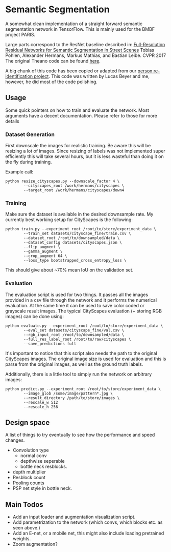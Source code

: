 # Semantic Segmentation
A somewhat clean implementation of a straight forward semantic segmentation network in TensorFlow. This is mainly used for the BMBF project PARIS.

Large parts correspond to the ResNet baseline described in: [Full-Resolution Residual Networks for Semantic Segmentation in Street Scenes](https://arxiv.org/abs/1611.08323) Tobias Pohlen, Alexander Hermans, Markus Mathias, and Bastian Leibe. CVPR 2017
The original Theano code can be found [here](https://github.com/TobyPDE/FRRN).

A big chunk of this code has been copied or adapted from our [person re-identification project](https://github.com/VisualComputingInstitute/triplet-reid).
This code was written by Lucas Beyer and me, however, he did most of the code polishing.

## Usage
Some quick pointers on how to train and evaluate the network. Most arguments have a decent documentation. Please refer to those for more details

### Dataset Generation
First downscale the images for realistic training. Be aware this will be resizing a lot of images. Since resizing of labels was not implemented super efficiently this will take several hours, but it is less wasteful than doing it on the fly during training.

Example call:
```
python resize_cityscapes.py --downscale_factor 4 \
        --cityscapes_root /work/hermans/cityscapes \
        --target_root /work/hermans/cityscapes/down4
```

### Training
Make sure the dataset is available in the desired downsample rate. My currently best working setup for CityScapes is the following:
```
python train.py --experiment_root /root/to/store/experiment_data \
        --train_set datasets/cityscape_fine/train.csv \
        --dataset_root /root/to/downsampled/data \
        --dataset_config datasets/cityscapes.json \
        --flip_augment \
        --gamma_augment \
        --crop_augment 64 \
        --loss_type bootstrapped_cross_entropy_loss \
```
This should give about ~70% mean IoU on the validation set.

### Evaluation
The evaluation script is used for two things. It passes all the images provided in a csv file through the network and it performs the numerical evaluation. At the same time it can be used to save color coded or grayscale result images. The typical CityScapes evaluation (+ storing RGB images) can be done using:
```
python evaluate.py --experiment_root /root/to/store/experiment_data \
        --eval_set datasets/cityscape_fine/val.csv \
        --rgb_input_root /root/to/downsampled/data \
        --full_res_label_root /root/to/raw/cityscapes \
        --save_predictions full
```
It's important to notice that this script also needs the path to the original CityScapes images. The original image size is used for evaluation and this is parse from the original images, as well as the ground truth labels.

Additionally, there is a little tool to simply run the network on arbitrary images:
```
python predict.py --experiment_root /root/to/store/experiment_data \
        --image_glob /some/image/pattern*.jpg \
        --result_directory /path/to/store/images \
        --rescale_w 512
        --rescale_h 256
```


## Design space
A list of things to try eventually to see how the performance and speed changes.

* Convolution type
    * normal conv
    * depthwise seperable
    * bottle neck resblocks.
* depth multiplier
* Resblock count
* Pooling counts
* PSP net style in bottle neck.


## Main Todos
* Add an input loader and augmentation visualization script.
* Add parametrization to the network (which convs, which blocks etc. as seen above.)
* Add an E-net, or a mobile net, this might also include loading pretrained weights.
* Zoom augmentation?